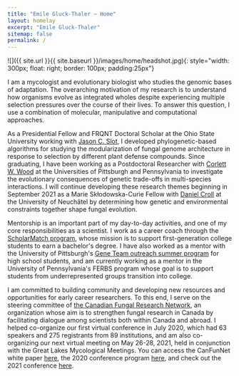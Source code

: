 ```yaml
---
title: "Emile Gluck-Thaler ~ Home"
layout: homelay
excerpt: "Emile Gluck-Thaler"
sitemap: false
permalink: /
---
```


![]({{ site.url }}{{ site.baseurl }}/images/home/headshot.jpg){: style="width: 300px; float: right; border: 100px; padding:25px"}

I am a mycologist and evolutionary biologist who studies the genomic bases of adaptation. The overarching motivation of my research is to understand how organisms evolve as integrated wholes despite experiencing multiple selection pressures over the course of their lives. To answer this question, I use a combination of molecular, manipulative and computational approaches.

As a Presidential Fellow and FRQNT Doctoral Scholar at the Ohio State University working with [Jason C. Slot](https://u.osu.edu/slot.1/), I developed phylogenetic-based algorithms for studying the modularization of fungal genome architecture in response to selection by different plant defense compounds. Since graduating, I have been working as a Postdoctoral Researcher with [Corlett W. Wood](https://www.the-wood-lab.net/) at the Universities of Pittsburgh and Pennsylvania to investigate the evolutionary consequences of genetic trade-offs in multi-species interactions. I will continue developing these research themes beginning in September 2021 as a Marie Skłodowska-Curie Fellow with [Daniel Croll](http://www.pathogen-genomics.org/) at the University of Neuchâtel by determining how genetic and environmental constraints together shape fungal evolution.

Mentorship is an important part of my day-to-day activities, and one of my core responsibilities as a scientist. I work as a career coach through the [ScholarMatch program](https://scholarmatch.org/), whose mission is to support first-generation college students to earn a bachelor's degree. I have also worked as a mentor with the University of Pittsburgh's [Gene Team outreach summer program](https://www.biology.pitt.edu/k-12-outreach/gene-team) for high school students, and am currently working as a mentor in the University of Pennsylvania's FERBS program whose goal is to support students from underrepresented groups transition into college.

I am committed to building community and developing new resources and opportunities for early career researchers. To this end, I serve on the steering committee of [the Canadian Fungal Research Network](https://www.fungalresearch.ca/), an organization whose aim is to strengthen fungal research in Canada by facilitating dialogue among scientists both within Canada and abroad. I helped co-organize our first virtual conference in July 2020, which had 63 speakers and 275 registrants from 89 institutions, and am also co-organizing our next virtual meeting on May 26-28, 2021, held in conjunction with the Great Lakes Mycological Meetings. You can access the CanFunNet white paper [here](https://www.nrcresearchpress.com/doi/abs/10.1139/cjm-2020-0263#.XyBF0ShKiUk), the 2020 conference program [here](https://www.fungalresearch.ca/uploads/2/3/5/6/23564534/canfunnet2020_schedule-final.pdf), and check out the 2021 conference [here](https://conferences.uwo.ca/JCGMC/home).
